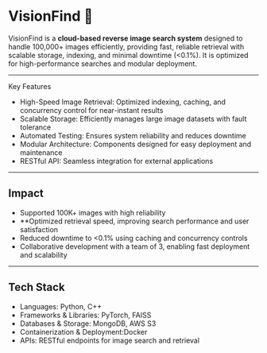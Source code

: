 # VisionFind 🚀
VisionFind is a **cloud-based reverse image search system** designed to handle 100,000+ images efficiently, providing fast, reliable retrieval with scalable storage, indexing, and minimal downtime (<0.1%). It is optimized for high-performance searches and modular deployment.

---

Key Features
- High-Speed Image Retrieval: Optimized indexing, caching, and concurrency control for near-instant results  
- Scalable Storage: Efficiently manages large image datasets with fault tolerance  
- Automated Testing: Ensures system reliability and reduces downtime  
- Modular Architecture: Components designed for easy deployment and maintenance  
- RESTful API: Seamless integration for external applications  

---

## Impact
- Supported 100K+ images with high reliability  
- **Optimized retrieval speed, improving search performance and user satisfaction  
- Reduced downtime to <0.1% using caching and concurrency controls  
- Collaborative development with a team of 3, enabling fast deployment and scalability  

---

## Tech Stack
- Languages: Python, C++  
- Frameworks & Libraries: PyTorch, FAISS  
- Databases & Storage: MongoDB, AWS S3  
- Containerization & Deployment:Docker  
- APIs: RESTful endpoints for image search and retrieval  

